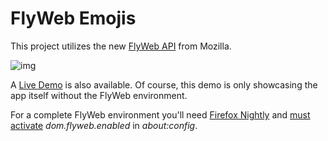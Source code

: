 # FlyWeb Emojis

This project utilizes the new [FlyWeb API](https://flyweb.github.io/) from Mozilla.

![img](http://brakmic.com/img/flyweb_demo.png)

A [Live Demo](https://brakmic.com/demos/microapp/) is also available. Of course, this demo is only showcasing the app itself without the FlyWeb environment.

For a complete FlyWeb environment you'll need [Firefox Nightly](https://nightly.mozilla.org/) and [must activate](https://flyweb.github.io/#getting-started) *dom.flyweb.enabled* in *about:config*.